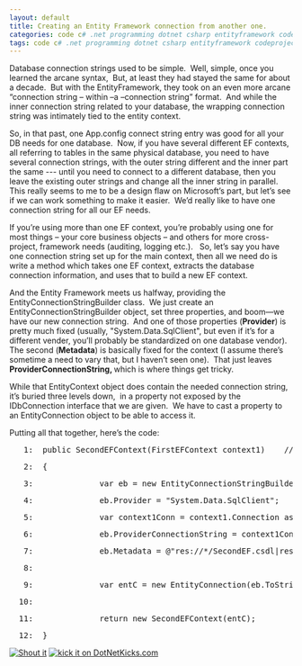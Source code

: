 ```yaml
---
layout: default
title: Creating an Entity Framework connection from another one.
categories: code c# .net programming dotnet csharp entityframework codeproject
tags: code c# .net programming dotnet csharp entityframework codeproject
---
```


  <p>Database connection strings used to be simple.  Well, simple, once you learned the arcane syntax,  But, at least they had stayed the same for about a decade.  But with the EntityFramework, they took on an even more arcane “connection string – within –a –connection string” format.  And while the inner connection string related to your database, the wrapping connection string was intimately tied to the entity context.</p>
  
<p>So, in that past, one App.config connect string entry was good for all your DB needs for one database.  Now, if you have several different EF contexts, all referring to tables in the same physical database, you need to have several connection strings, with the outer string different and the inner part the same --- until you need to connect to a different database, then you leave the existing outer strings and change all the inner string in parallel.  This really seems to me to be a design flaw on Microsoft’s part, but let’s see if we can work something to make it easier.  We’d really like to have one connection string for all our EF needs.  </p>
  
<p>If you’re using more than one EF context, you’re probably using one for most things – your core business objects – and others for more cross-project, framework needs (auditing, logging etc.).   So, let’s say you have one connection string set up for the main context, then all we need do is write a method which takes one EF context, extracts the database connection information, and uses that to build a new EF context.</p>
  
<p>And the Entity Framework meets us halfway, providing the EntityConnectionStringBuilder class.  We just create an EntityConnectionStringBuilder object, set three properties, and boom—we have our new connection string.  And one of those properties (<b>Provider</b>) is pretty much fixed (usually, "System.Data.SqlClient", but even if it’s for a different vender, you’ll probably be standardized on one database vendor).   The second (<b>Metadata</b>) is basically fixed for the context (I assume there’s sometime a need to vary that, but I haven’t seen one).  That just leaves <b>ProviderConnectionString, </b>which is where things get tricky.  </p>
  
<p>While that EntityContext object does contain the needed connection string, it’s buried three levels down,  in a property not exposed by the IDbConnection interface that we are given.  We have to cast a property to an EntityConnection object to be able to access it.</p>
  
<p>Putting all that together, here’s the code:</p>
  <div class="csharpcode">   
<pre class="alt"><span class="lnum">   1:  </span><span class="kwrd">public</span> SecondEFContext(FirstEFContext context1)    // new ctor defined in partial class</pre>
  
<pre><span class="lnum">   2:  </span>{</pre>
  
<pre class="alt"><span class="lnum">   3:  </span>            var eb = <span class="kwrd">new</span> EntityConnectionStringBuilder();</pre>
  
<pre><span class="lnum">   4:  </span>            eb.Provider = <span class="str">"System.Data.SqlClient"</span>;</pre>
  
<pre class="alt"><span class="lnum">   5:  </span>            var context1Conn = context1.Connection <span class="kwrd">as</span> EntityConnection;</pre>
  
<pre><span class="lnum">   6:  </span>            eb.ProviderConnectionString = context1Conn.StoreConnection.ConnectionString;</pre>
  
<pre class="alt"><span class="lnum">   7:  </span>            eb.Metadata = <span class="str">@"res://*/SecondEF.csdl|res://*/SecondEF.ssdl|res://*/SecondEF.msl"</span>;</pre>
  
<pre><span class="lnum">   8:  </span> </pre>
  
<pre class="alt"><span class="lnum">   9:  </span>            var entC = <span class="kwrd">new</span> EntityConnection(eb.ToString());</pre>
  
<pre><span class="lnum">  10:  </span> </pre>
  
<pre class="alt"><span class="lnum">  11:  </span>            <span class="kwrd">return</span> <span class="kwrd">new</span> SecondEFContext(entC);</pre>
  
<pre><span class="lnum">  12:  </span>}</pre>
</div>
<a href="http://dotnetshoutout.com/Honest-Illusion-Creating-an-Entity-Framework-connection-from-another-one"><img style="border:0px currentColor;" alt="Shout it" src="http://dotnetshoutout.com/image.axd?url=http%3A%2F%2Fhonestillusion.com%2Fblogs%2Fblog_0%2Farchive%2F2011%2F05%2F02%2Fcreating-an-entity-framework-connection-from-another-one.aspx" /></a>
<a href="http://www.dotnetkicks.com/kick/?url=http%3a%2f%2fhonestillusion.com%2fblogs%2fblog_0%2farchive%2f2011%2f05%2f02%2fcreating-an-entity-framework-connection-from-another-one.aspx"><img border="0" alt="kick it on DotNetKicks.com" src="http://honestillusion.com/controlpanel/blogs/http%3A%2F%2Fwww.dotnetkicks.com%2FServices%2FImages%2FKickItImageGenerator.ashx%3Furl%3Dhttp%253a%252f%252fhonestillusion.com%252fblogs%252fblog_0%252farchive%252f2011%252f05%252f02%252fcreating-an-entity-framework-connection-from-another-one.aspx" /></a>